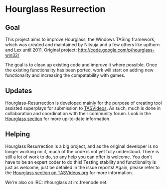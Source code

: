 Hourglass Resurrection
======================

Goal
----
This project aims to improve Hourglass, the Windows TASing framework, which was created and maintained by Nitsuja and a few others like upthorn and Lex until 2011. Original project: http://code.google.com/p/hourglass-win32/

The goal is to clean up existing code and improve it where possible. Once the existing functionality has been ported, work will start on adding new functionality and increasing the compatability with games.

Updates
-------
Hourglass-Resurrection is developed mainly for the purpose of creating tool assisted superplays for submission to [TASVideos](http://tasvideos.org/). As such, much is done in collaboration and coordination with their community forum. Look in the [Hourglass section](http://tasvideos.org/forum/viewforum.php?f=61) for more up-to-date information.

Helping
-------
Hourglass Resurrection is a big project, and as the original developer is no longer working on it, much of the code is not yet fully understood. There is still a lot of work to do, so any help you can offer is welcome. You don't have to be an expert coder to do this! Testing stability and functionality is just as welcome, just be detailed in the issue reports! Again, please refer to the [Hourglass section on TASVideos.org](http://tasvideos.org/forum/viewforum.php?f=61) for more information.

We're also on IRC: #hourglass at irc.freenode.net. 
